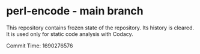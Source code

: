 # perl-encode - main branch

This repository contains frozen state of the repository.
Its history is cleared. It is used only for static code
analysis with Codacy.

Commit Time: 1690276576